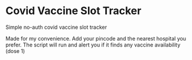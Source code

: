 # Covid Vaccine Slot Tracker
 Simple no-auth covid vaccine slot tracker
 
 Made for my convenience. Add your pincode and the nearest hospital you prefer. 
 The script will run and alert you if it finds any vaccine availability (dose 1)
